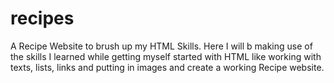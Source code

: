 # recipes
A Recipe Website to brush up my HTML Skills. 
Here I will b making use of the skills I learned while getting myself started with HTML like working with texts, lists, links and putting in images and create a working Recipe website.